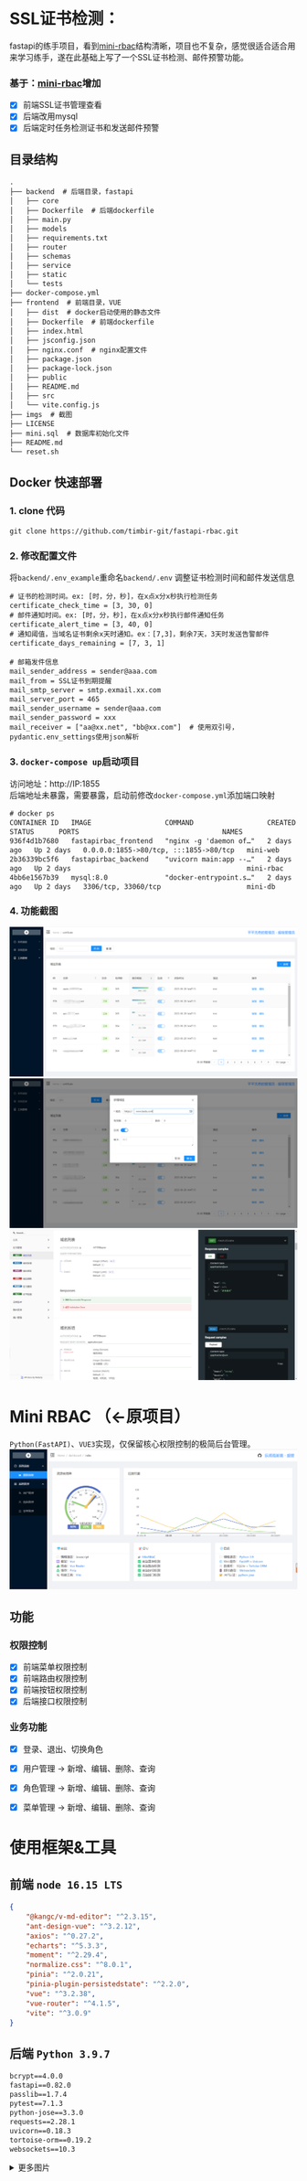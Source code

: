 # SSL证书检测：
fastapi的练手项目，看到[mini-rbac](https://github.com/zy7y/mini-rbac)结构清晰，项目也不复杂，感觉很适合适合用来学习练手，遂在此基础上写了一个SSL证书检测、邮件预警功能。
### 基于：[mini-rbac](https://github.com/zy7y/mini-rbac)增加
- [x] 前端SSL证书管理查看
- [x] 后端改用mysql
- [x] 后端定时任务检测证书和发送邮件预警

## 目录结构
```text
.
├── backend  # 后端目录，fastapi
│   ├── core
│   ├── Dockerfile  # 后端dockerfile
│   ├── main.py  
│   ├── models
│   ├── requirements.txt
│   ├── router
│   ├── schemas
│   ├── service
│   ├── static
│   └── tests
├── docker-compose.yml
├── frontend  # 前端目录，VUE
│   ├── dist  # docker启动使用的静态文件
│   ├── Dockerfile  # 前端dockerfile
│   ├── index.html
│   ├── jsconfig.json
│   ├── nginx.conf  # nginx配置文件
│   ├── package.json
│   ├── package-lock.json
│   ├── public
│   ├── README.md
│   ├── src
│   └── vite.config.js
├── imgs  # 截图
├── LICENSE
├── mini.sql  # 数据库初始化文件
├── README.md
└── reset.sh 

```
## Docker 快速部署
### 1. clone 代码
```gitexclude
git clone https://github.com/timbir-git/fastapi-rbac.git
``` 
### 2. 修改配置文件
将`backend/.env_example`重命名`backend/.env`
调整证书检测时间和邮件发送信息
```
# 证书的检测时间。ex: [时，分，秒]，在x点x分x秒执行检测任务
certificate_check_time = [3, 30, 0]
# 邮件通知时间。ex: [时，分，秒]，在x点x分x秒执行邮件通知任务
certificate_alert_time = [3, 40, 0]
# 通知阈值，当域名证书剩余x天时通知。ex：[7,3]，剩余7天，3天时发送告警邮件
certificate_days_remaining = [7, 3, 1]

# 邮箱发件信息
mail_sender_address = sender@aaa.com
mail_from = SSL证书到期提醒
mail_smtp_server = smtp.exmail.xx.com
mail_server_port = 465
mail_sender_username = sender@aaa.com
mail_sender_password = xxx
mail_receiver = ["aa@xx.net", "bb@xx.com"]  # 使用双引号，pydantic.env_settings使用json解析
```
### 3. `docker-compose up`启动项目
访问地址：http://IP:1855  
后端地址未暴露，需要暴露，启动前修改`docker-compose.yml`添加端口映射
```
# docker ps
CONTAINER ID   IMAGE                  COMMAND                  CREATED      STATUS      PORTS                                   NAMES
936f4d1b7680   fastapirbac_frontend   "nginx -g 'daemon of…"   2 days ago   Up 2 days   0.0.0.0:1855->80/tcp, :::1855->80/tcp   mini-web
2b36339bc5f6   fastapirbac_backend    "uvicorn main:app --…"   2 days ago   Up 2 days                                           mini-rbac
4bb6e1567b39   mysql:8.0              "docker-entrypoint.s…"   2 days ago   Up 2 days   3306/tcp, 33060/tcp                     mini-db
```
### 4. 功能截图
![index](./imgs/cert.png)
![index](./imgs/cert_new.png)
![index](./imgs/cert_redoc.png)

# Mini RBAC （←原项目）
`Python(FastAPI)`、`VUE3`实现，仅保留核心权限控制的极简后台管理。
![index](./imgs/index.png)

## 功能
### 权限控制
- [x] 前端菜单权限控制
- [x] 前端路由权限控制
- [x] 前端按钮权限控制
- [x] 后端接口权限控制
### 业务功能
- [x] 登录、退出、切换角色
- [x] 用户管理 -> 新增、编辑、删除、查询
- [x] 角色管理 -> 新增、编辑、删除、查询
- [x] 菜单管理 -> 新增、编辑、删除、查询


# 使用框架&工具
## 前端 `node 16.15 LTS`
```json
{
    "@kangc/v-md-editor": "^2.3.15",
    "ant-design-vue": "^3.2.12",
    "axios": "^0.27.2",
    "echarts": "^5.3.3",
    "moment": "^2.29.4",
    "normalize.css": "^8.0.1",
    "pinia": "^2.0.21",
    "pinia-plugin-persistedstate": "^2.2.0",
    "vue": "^3.2.38",
    "vue-router": "^4.1.5",
    "vite": "^3.0.9"
}
```
## 后端 `Python 3.9.7`
```
bcrypt==4.0.0
fastapi==0.82.0
passlib==1.7.4
pytest==7.1.3
python-jose==3.3.0
requests==2.28.1
uvicorn==0.18.3
tortoise-orm==0.19.2
websockets==10.3
```



<details>
<summary>更多图片</summary>

### 页面
![login](./imgs/login.png)
![change](./imgs//select.png)
![user](./imgs/useradd.png)
![role](./imgs/menuadd.png)
![menu](./imgs/roleadd.png)
### 接口
![user-api](./imgs/user-api.png)
![role-menu](./imgs/role-menu-api.png)

</details>
